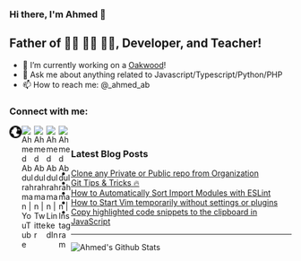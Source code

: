 ### Hi there, I'm Ahmed 👋

## Father of 👧🏻 👶🏻 👶🏻, Developer, and Teacher!

- 🔭 I’m currently working on a [Oakwood][work-website]!
- 💬 Ask me about anything related to Javascript/Typescript/Python/PHP
- 📫 How to reach me: @\_ahmed_ab

### Connect with me:

[<img align="left" alt="aadev.me" width="22px" src="https://raw.githubusercontent.com/iconic/open-iconic/master/svg/globe.svg" />][website]
[<img align="left" alt="Ahmed Abdulrahman | YouTube" width="22px" src="https://cdn.jsdelivr.net/npm/simple-icons@v3/icons/youtube.svg" />][youtube]
[<img align="left" alt="Ahmed Abdulrahman | Twitter" width="22px" src="https://cdn.jsdelivr.net/npm/simple-icons@v3/icons/twitter.svg" />][twitter]
[<img align="left" alt="Ahmed Abdulrahman | LinkedIn" width="22px" src="https://cdn.jsdelivr.net/npm/simple-icons@v3/icons/linkedin.svg" />][linkedin]
[<img align="left" alt="Ahmed Abdulrahman | Instagram" width="22px" src="https://cdn.jsdelivr.net/npm/simple-icons@v3/icons/instagram.svg" />][instagram]

<br />

### Latest Blog Posts

<!-- BLOG:START -->

- [Clone any Private or Public repo from Organization](https://aadev.me/writing/clone-any-private-or-public-repo-from-organization)
- [Git Tips & Tricks 🔥](https://aadev.me/writing/git-tips-tricks)
- [How to Automatically Sort Import Modules with ESLint](https://aadev.me/writing/how-to-automatically-sort-import-modules-with-eslint)
- [How to Start Vim temporarily without settings or plugins](https://aadev.me/writing/how-to-start-vim-temporarily-without-settings-or-plugins)
- [Copy highlighted code snippets to the clipboard in JavaScript](https://aadev.me/writing/copy-highlighted-code-snippets-to-the-clipboard-in-javascript)
<!-- BLOG:END -->

---

<img align="left" alt="Ahmed's Github Stats" src="https://github-readme-stats.vercel.app/api?username=AhmedAbdulrahman&show_icons=true&hide_border=true" />

[work-website]: https://oakwood.se
[website]: https://aadev.me
[twitter]: https://twitter.com/_ahmed_ab
[youtube]: https://www.youtube.com/channel/UC0XFMVNa98wxAAZsvoL_XOg
[instagram]: https://www.instagram.com/a.abdulrahman16/
[linkedin]: https://www.linkedin.com/in/ahmed-abd/
